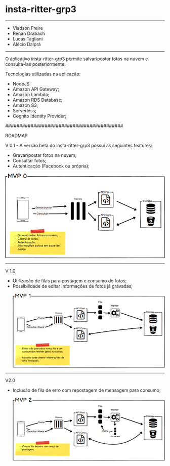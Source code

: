 # insta-ritter-grp3
---------------------------------
- Vladson Freire
- Renan Drabach
- Lucas Tagliani
- Alécio Dalprá

---------------------------------
O aplicativo insta-ritter-grp3 permite salvar/postar fotos na nuvem e consultá-las posteriormente.


Tecnologias utilizadas na aplicação:
- NodeJS
- Amazon API Gateway;
- Amazon Lambda;
- Amazon RDS Database;
- Amazon S3;
- Serverless;
- Cognito Identity Provider;


##########################################

ROADMAP

V 0.1 - A versão beta do insta-ritter-grp3 possui as seguintes features:
- Gravar/postar fotos na nuvem;
- Consultar fotos;
- Autenticação (Facebook ou própria);</p>

![Alt text](https://github.com/lucastagliani/insta-ritter-grp3/blob/master/doc/MVP0.png)

---------------------------------

V 1.0
- Utilização de filas para postagem e consumo de fotos;
- Possibilidade de editar informações de fotos já gravadas;</p>
![Alt text](https://github.com/lucastagliani/insta-ritter-grp3/blob/master/doc/MVP1.png)

---------------------------------

V2.0
- Inclusão de fila de erro com repostagem de mensagem para consumo;</p>
![Alt text](https://github.com/lucastagliani/insta-ritter-grp3/blob/master/doc/MVP2.png)
